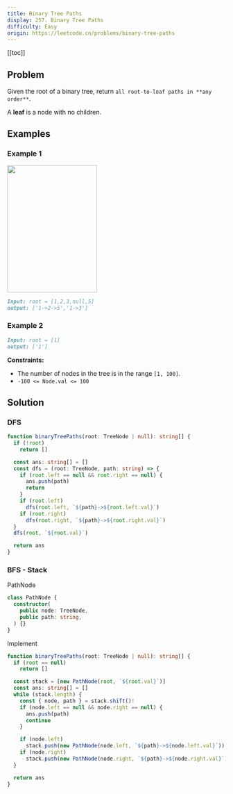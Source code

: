 ```yaml
---
title: Binary Tree Paths
display: 257. Binary Tree Paths
difficulty: Easy
origin: https://leetcode.cn/problems/binary-tree-paths
---
```


[[toc]]

## Problem

Given the root of a binary tree, return `all root-to-leaf paths in **any order**`.

A **leaf** is a node with no children.

## Examples

### Example 1

<img alt="" src="https://assets.leetcode.com/uploads/2021/03/12/paths-tree.jpg" style="width: 207px; height: 293px;" />

```md
Input: root = [1,2,3,null,5]
output: ['1->2->5','1->3']
```

### Example 2

```md
Input: root = [1]
output: ['1']
```

**Constraints:**

- The number of nodes in the tree is in the range `[1, 100]`.
- `-100 <= Node.val <= 100`

## Solution

### DFS

```ts
function binaryTreePaths(root: TreeNode | null): string[] {
  if (!root)
    return []

  const ans: string[] = []
  const dfs = (root: TreeNode, path: string) => {
    if (root.left == null && root.right == null) {
      ans.push(path)
      return
    }
    if (root.left)
      dfs(root.left, `${path}->${root.left.val}`)
    if (root.right)
      dfs(root.right, `${path}->${root.right.val}`)
  }
  dfs(root, `${root.val}`)

  return ans
}
```

### BFS - Stack

PathNode

```ts
class PathNode {
  constructor(
    public node: TreeNode,
    public path: string,
  ) {}
}
```

Implement

```ts
function binaryTreePaths(root: TreeNode | null): string[] {
  if (root == null)
    return []

  const stack = [new PathNode(root, `${root.val}`)]
  const ans: string[] = []
  while (stack.length) {
    const { node, path } = stack.shift()!
    if (node.left == null && node.right == null) {
      ans.push(path)
      continue
    }

    if (node.left)
      stack.push(new PathNode(node.left, `${path}->${node.left.val}`))
    if (node.right)
      stack.push(new PathNode(node.right, `${path}->${node.right.val}`))
  }

  return ans
}
```

